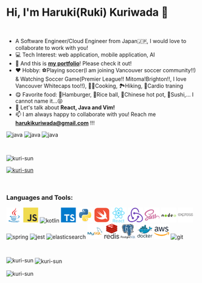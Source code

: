 # Hi, I'm Haruki(Ruki) Kuriwada 👋
<br />

- A Software Engineer/Cloud Engineer from Japan🇯🇵, I would love to collaborate to work with you!
- 💻 Tech Interest: web application, mobile application, AI
- 👤 And this is <a href="https://haruki-kuriwada.netlify.app/">**my portfolio**</a>! Please check it out!
- ❤️ Hobby: ⚽Playing soccer(I am joining Vancouver soccer community!!) & Watching Soccer Game(Premier League!! Mitoma!Brighton!!, I love Vancouver Whitecaps too!!), 👨‍🍳Cooking, 🏞️Hiking, 🏃Cardio traning
- 😋 Favorite food: 🍔Hamburger, 🍙Rice ball, 🍲Chinese hot pot, 🍣Sushi,... I cannot name it...😝
- 💬 Let's talk about **React, Java and Vim!**
- 📫 I am always happy to collaborate with you! Reach me **harukikuriwada@gmail.com** !!!
<p align="left">
  <img src="https://github.com/kuri-sun/kuri-sun/assets/62743644/242c0500-281a-4e92-aa18-3e2b5e09518e" alt="java" width="250" height="250"/>
  <img src="https://github.com/kuri-sun/kuri-sun/assets/62743644/1e5f7cba-da7f-4ede-a479-13ee2d5c9852" alt="java" width="300" height="250"/>
  <img src="https://github.com/kuri-sun/kuri-sun/assets/62743644/89e0a94e-b0e9-4731-b128-1667e0776b35" alt="java" width="250" height="250"/>
</p>
  
<br />

<p align="left"> <img src="https://komarev.com/ghpvc/?username=kuri-sun&label=Profile%20views&color=0e75b6&style=flat" alt="kuri-sun" /> </p>

<p align="left"> <a href="https://github.com/ryo-ma/github-profile-trophy"><img src="https://github-profile-trophy.vercel.app/?username=kuri-sun" alt="kuri-sun" /></a> </p>

<br />
<h3 align="left">Languages and Tools:</h3>
<p align="left">
  
  <img src="https://raw.githubusercontent.com/devicons/devicon/master/icons/java/java-original.svg" alt="java" width="40" height="40"/>
  <img src="https://raw.githubusercontent.com/devicons/devicon/master/icons/javascript/javascript-original.svg" alt="javascript" width="40" height="40"/>
  <img src="https://www.vectorlogo.zone/logos/kotlinlang/kotlinlang-icon.svg" alt="kotlin" width="40" height="40"/>
  <img src="https://raw.githubusercontent.com/devicons/devicon/master/icons/typescript/typescript-original.svg" alt="typescript" width="40" height="40"/>
  <img src="https://raw.githubusercontent.com/devicons/devicon/master/icons/python/python-original.svg" alt="python" width="40" height="40"/>
  <img src="https://raw.githubusercontent.com/devicons/devicon/master/icons/swift/swift-original.svg" alt="swift" width="40" height="40"/>
  
  <img src="https://raw.githubusercontent.com/devicons/devicon/master/icons/react/react-original-wordmark.svg" alt="react" width="40" height="40"/>
  <img src="https://raw.githubusercontent.com/devicons/devicon/master/icons/redux/redux-original.svg" alt="redux" width="40" height="40"/>
  <img src="https://raw.githubusercontent.com/devicons/devicon/master/icons/sass/sass-original.svg" alt="sass" width="40" height="40"/>
  <img src="https://raw.githubusercontent.com/devicons/devicon/master/icons/nodejs/nodejs-original-wordmark.svg" alt="nodejs" width="40" height="40"/>
  <img src="https://raw.githubusercontent.com/devicons/devicon/master/icons/express/express-original-wordmark.svg" alt="express" width="40" height="40"/>
  <img src="https://www.vectorlogo.zone/logos/springio/springio-icon.svg" alt="spring" width="40" height="40"/> 
  <img src="https://www.vectorlogo.zone/logos/jestjsio/jestjsio-icon.svg" alt="jest" width="40" height="40"/>


  <img src="https://www.vectorlogo.zone/logos/elastic/elastic-icon.svg" alt="elasticsearch" width="40" height="40"/>
  <img src="https://raw.githubusercontent.com/devicons/devicon/master/icons/mysql/mysql-original-wordmark.svg" alt="mysql" width="40" height="40"/>
  <img src="https://raw.githubusercontent.com/devicons/devicon/master/icons/redis/redis-original-wordmark.svg" alt="redis" width="40" height="40"/>
  <img src="https://raw.githubusercontent.com/devicons/devicon/master/icons/postgresql/postgresql-original-wordmark.svg" alt="postgresql" width="40" height="40"/>

  <img src="https://raw.githubusercontent.com/devicons/devicon/master/icons/docker/docker-original-wordmark.svg" alt="docker" width="40" height="40"/>
  <img src="https://raw.githubusercontent.com/devicons/devicon/master/icons/amazonwebservices/amazonwebservices-original-wordmark.svg" alt="aws" width="40" height="40"/>
  <img src="https://www.vectorlogo.zone/logos/git-scm/git-scm-icon.svg" alt="git" width="40" height="40"/>
  
</p>

<br />

<p><img align="left" src="https://github-readme-stats.vercel.app/api/top-langs?username=kuri-sun&show_icons=true&locale=en&layout=compact" alt="kuri-sun" /></p>

<p>&nbsp;<img align="center" src="https://github-readme-stats.vercel.app/api?username=kuri-sun&show_icons=true&locale=en" alt="kuri-sun" /></p>

<p><img align="center" src="https://github-readme-streak-stats.herokuapp.com/?user=kuri-sun&" alt="kuri-sun" /></p>
